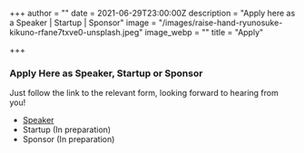 +++
author = ""
date = 2021-06-29T23:00:00Z
description = "Apply here as a Speaker | Startup | Sponsor"
image = "/images/raise-hand-ryunosuke-kikuno-rfane7txve0-unsplash.jpeg"
image_webp = ""
title = "Apply"

+++
### Apply Here as Speaker, Startup or Sponsor

Just follow the link to the relevant form, looking forward to hearing from you!

* [Speaker](https://docs.google.com/forms/d/e/1FAIpQLSeqY0hZAerXLE9W9h-FFKsWMYPcsfCPeIOUjcCSEAB8agoy4w/viewform)
* Startup (In preparation)
* Sponsor (In preparation)
